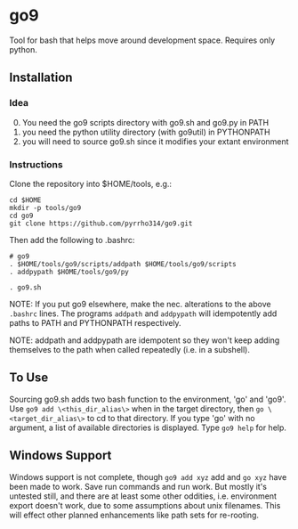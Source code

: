 # go9
Tool for bash that helps move around development space. Requires only python.

## Installation
### Idea

0. You need the go9 scripts directory with go9.sh and go9.py in PATH
1. you need the python utility directory (with go9util) in PYTHONPATH
2. you will need to source go9.sh since it modifies your extant environment

### Instructions

Clone the repository into $HOME/tools, e.g.:
```
cd $HOME
mkdir -p tools/go9
cd go9
git clone https://github.com/pyrrho314/go9.git
```

Then add the following to
.bashrc:

```
# go9
. $HOME/tools/go9/scripts/addpath $HOME/tools/go9/scripts
. addpypath $HOME/tools/go9/py

. go9.sh
```

NOTE: If you put go9 elsewhere, make the nec. alterations to the above `.bashrc` lines. The programs `addpath` and `addpypath` will idempotently add paths to PATH and PYTHONPATH respectively.

NOTE: addpath and addpypath are idempotent so they won't keep adding themselves to the path when called repeatedly (i.e. in a subshell).

## To Use

Sourcing go9.sh adds two bash function to the environment, 'go' and 'go9'.  Use `go9 add \<this_dir_alias\>` when in the target directory, then `go \<target_dir_alias\>` to cd to that directory.  If you type 'go' with no argument, a list of available directories is displayed. Type `go9 help` for help.

## Windows Support

Windows support is not complete, though `go9 add xyz` add and `go xyz` have been made to work. Save run commands and run work. But mostly it's untested still, and there are at least some other oddities, i.e. environment export doesn't work, due to some assumptions about unix filenames. This will effect other planned enhancements like path sets for re-rooting.



